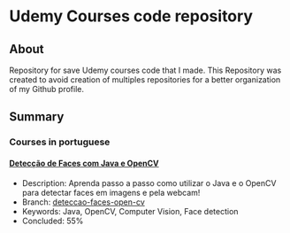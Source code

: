 # Udemy Courses code repository

## About
Repository for save Udemy courses code that I made. This Repository was created to avoid creation of multiples repositories for a better organization of my Github profile.

## Summary
### Courses in portuguese

#### [Detecção de Faces com Java e OpenCV](https://www.udemy.com/deteccao-de-faces-com-java-e-opencv/learn/v4/overview)
- Description: Aprenda passo a passo como utilizar o Java e o OpenCV para detectar faces em imagens e pela webcam!
- Branch: [deteccao-faces-open-cv](https://github.com/eduardossampaio/udemy-courses/tree/deteccao-faces-opencv-java)
- Keywords: Java, OpenCV, Computer Vision, Face detection
- Concluded: 55%

